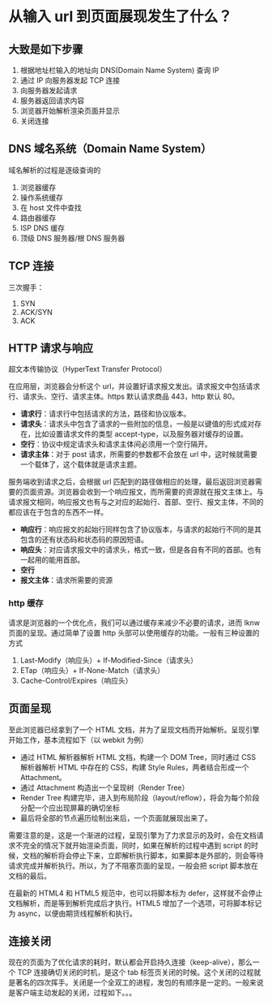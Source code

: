 # 从输入 url 到页面展现发生了什么？

## 大致是如下步骤

1. 根据地址栏输入的地址向 DNS(Domain Name System) 查询 IP
2. 通过 IP 向服务器发起 TCP 连接
3. 向服务器发起请求
4. 服务器返回请求内容
5. 浏览器开始解析渲染页面并显示
6. 关闭连接



## DNS 域名系统（Domain Name System）

域名解析的过程是逐级查询的

1. 浏览器缓存
2. 操作系统缓存
3. 在 host 文件中查找
4. 路由器缓存
5. ISP DNS 缓存
6. 顶级 DNS 服务器/根 DNS 服务器



## TCP 连接

三次握手：

1. SYN
2. ACK/SYN
3. ACK



## HTTP 请求与响应

超文本传输协议（HyperText Transfer Protocol）

在应用层，浏览器会分析这个 url，并设置好请求报文发出。请求报文中包括请求行、请求头、空行、请求主体。https 默认请求商品 443，http 默认 80。

- **请求行**：请求行中包括请求的方法，路径和协议版本。
- **请求头**：请求头中包含了请求的一些附加的信息，一般是以键值的形式成对存在，比如设置请求文件的类型 accept-type，以及服务器对缓存的设置。
- **空行**：协议中规定请求头和请求主体间必须用一个空行隔开。
- **请求主体**：对于 post 请求，所需要的参数都不会放在 url 中，这时候就需要一个载体了，这个载体就是请求主题。

服务端收到请求之后，会根据 url 匹配到的路径做相应的处理，最后返回浏览器需要的页面资源。浏览器会收到一个响应报文，而所需要的资源就在报文主体上。与请求报文相同，响应报文也有与之对应的起始行、首部、空行、报文主体，不同的都应该在于包含的东西不一样。

- **响应行**：响应报文的起始行同样包含了协议版本，与请求的起始行不同的是其包含的还有状态码和状态码的原因短语。
- **响应头**：对应请求报文中的请求头，格式一致，但是各自有不同的首部。也有一起用的能用首部。
- **空行**
- **报文主体**：请求所需要的资源

### http 缓存 

请求是浏览器的一个优化点，我们可以通过缓存来减少不必要的请求，进而 lknw 页面的呈现。通过简单了设置 http 头部可以使用缓存的功能。一般有三种设置的方式

1. Last-Modify（响应头）+ If-Modified-Since（请求头）
2. ETap（响应头）+ If-None-Match（请求头）
3. Cache-Control/Expires（响应头）



## 页面呈现

至此浏览器已经拿到了一个 HTML 文档，并为了呈现文档而开始解析。呈现引擎开始工作，基本流程如下（以 webkit 为例）

- 通过 HTML 解析器解析 HTML 文档，构建一个 DOM Tree，同时通过 CSS 解析器解析 HTML 中存在的 CSS，构建 Style Rules，两者结合形成一个 Attachment。
- 通过 Attachment 构造出一个呈现树（Render Tree）
- Render Tree 构建完毕，进入到布局阶段（layout/reflow），将会为每个阶段分配一个应出现屏幕的确切坐标
- 最后将全部的节点遍历绘制出来后，一个页面就展现出来了。

需要注意的是，这是一个渐进的过程，呈现引擎为了力求显示的及时，会在文档请求不完全的情况下就开始渲染页面，同时，如果在解析的过程中遇到 script 的时候，文档的解析将会停止下来，立即解析执行脚本，如果脚本是外部的，则会等待请求完成并解析执行。所以，为了不阻塞页面的呈现，一般会把 script 脚本放在文档的最后。

在最新的 HTML4 和 HTML5 规范中，也可以将脚本标为 defer，这样就不会停止文档解析，而是等到解析完成后才执行。HTML5 增加了一个选项，可将脚本标记为 async，以便由期货线程解析和执行。

## 连接关闭

现在的页面为了优化请求的耗时，默认都会开启持久连接（keep-alive），那么一个 TCP 连接确切关闭的时机，是这个 tab 标签页关闭的时候。这个关闭的过程就是著名的四次挥手。关闭是一个全双工的进程，发包的有顺序是一定的。一般来说是客户端主动发起的关闭，过程如下。。。